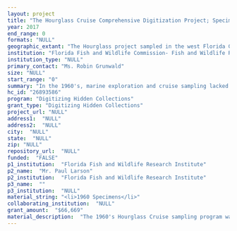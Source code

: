 ```yaml
--- 
layout: project 
title: "The Hourglass Cruise Comprehensive Digitization Project; Specimens, Data, Ships Logs, and Memoirs of the 1960's Gulf of Mexico Sampling Program"
year: 2017
end_range: 0
formats: "NULL"
geographic_extant: "The Hourglass project sampled in the west Florida Gulf of Mexico inshore and offshore waters at 16 stations between Tampa Bay and Fort Myers along the west Florida shelf between 20 and 240 feet deep."
institution: "Florida Fish and Wildlife Commission- Fish and Wildlife Research Institute"
institution_type: "NULL"
primary_contact: "Ms. Robin Grunwald"
size: "NULL"
start_range: "0"
summary: "In the 1960's, marine exploration and cruise sampling lacked systematic repetition for evaluating species life history and ecology. Overfishing in the Gulf of Mexico was showing early signs of future collapse so the Fish and Wildlife Research Institute, formerly the Marine Research Laboratory, ventured to obtain extensive biological data at sixteen stations of various depths on the Gulf of Mexico continental shelf. The sampling program was one of a kind for its systematic approach; the hourglass pattern for inshore and offshore stations launched the Hourglass Cruise program. This project proposes to 3D scan and photographically digitize Hourglass Cruise specimens and the associated field data, fish data, and ships logs- creating a comprehensive marine biological resource of linked data for the online public domain. All digitized matter will be cataloged, uploaded to the FWC publicly accessible digital repository, and all digital materials will be offered to the State Library of Florida."
hc_id: "26893586"
program: "Digitizing Hidden Collections"
grant_type: "Digitizing Hidden Collections"
project_url: "NULL"
address1:  "NULL"
address2:  "NULL"
city:  "NULL"
state:  "NULL"
zip: "NULL"
repository_url:  "NULL"
funded:  "FALSE"
p1_institution:  "Florida Fish and Wildlife Research Institute"
p2_name:  "Mr. Paul Larson"
p2_institution:  "Florida Fish and Wildlife Research Institute"
p3_name:  ""
p3_institution:  "NULL"
material_string: "<li>1960 Specimens</li>"
collaborating_institution:  "NULL"
grant_amount:  "$66,669"
material_description:  "The 1960's Hourglass Cruise sampling program was one of a kind for its systematic approach; repeated returns to sampling stations in various weather conditions, times of day, month, and year was a inspired approach at the time. Karen Steidinger, a current FWRI biologist researching marine dinoflagellates, was one of the original crew members of the HGC. She is still with FWRI, has provided a letter of support, and will assist with deciphering the data. The field notes to be digitized are the original HGC handwritten sampling notes on “Field Data” forms with information on date, time, and location by station, weather condition, sampling gear, hydrology, depth, specimen notes and remarks. They are completed by project; the data provided changes with the focus of the project. The fish larvae project field notes have ichthyoplankton data. Gonad and otolith data were taken at the lab, this information is compiled in a separate collection of data sheets. The nearly 5000 cataloged vertebrate lots include specimens representing 75 families and 267 species of fish, including bony and cartilaginous (sharks, skates, and rays) groups. These were collected by Robert F. Presley aboard the R/V Hernan Cortez from 1965 to 1967. Samples represent a range of depths and latitudes on the Florida Shelf in the northeastern Gulf of Mexico."
---
```

